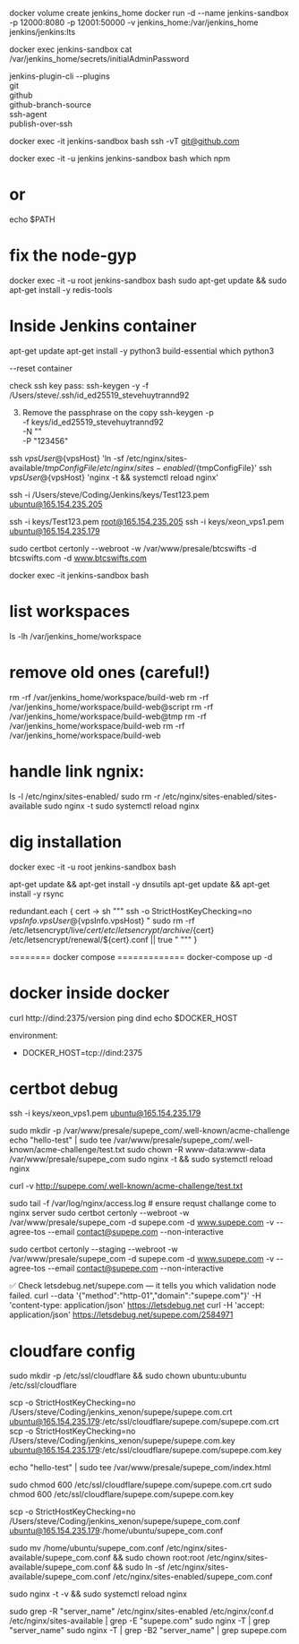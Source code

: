 docker volume create jenkins_home
docker run -d --name jenkins-sandbox -p 12000:8080 -p 12001:50000 -v jenkins_home:/var/jenkins_home jenkins/jenkins:lts

docker exec jenkins-sandbox cat /var/jenkins_home/secrets/initialAdminPassword

jenkins-plugin-cli --plugins \
    git \
    github \
    github-branch-source \
    ssh-agent \
    publish-over-ssh



docker exec -it jenkins-sandbox bash
ssh -vT git@github.com


docker exec -it  -u  jenkins jenkins-sandbox bash
which npm
# or
echo $PATH


# fix the node-gyp
docker exec -it -u root jenkins-sandbox bash
sudo apt-get update && sudo apt-get install -y redis-tools

# Inside Jenkins container
apt-get update
apt-get install -y python3 build-essential
which python3

--reset container




check ssh key pass:
ssh-keygen -y -f /Users/steve/.ssh/id_ed25519_stevehuytrannd92


3. Remove the passphrase on the copy
ssh-keygen -p \
  -f keys/id_ed25519_stevehuytrannd92 \
  -N "" \
  -P "123456"



ssh ${vpsUser}@${vpsHost} 'ln -sf /etc/nginx/sites-available/${tmpConfigFile} /etc/nginx/sites-enabled/${tmpConfigFile}'
ssh ${vpsUser}@${vpsHost} 'nginx -t && systemctl reload nginx'


ssh -i /Users/steve/Coding/Jenkins/keys/Test123.pem ubuntu@165.154.235.205

ssh -i keys/Test123.pem root@165.154.235.205
ssh -i keys/xeon_vps1.pem ubuntu@165.154.235.179



sudo certbot certonly --webroot -w /var/www/presale/btcswifts -d btcswifts.com -d www.btcswifts.com


docker exec -it jenkins-sandbox bash

# list workspaces
ls -lh /var/jenkins_home/workspace

# remove old ones (careful!)
rm -rf /var/jenkins_home/workspace/build-web
rm -rf /var/jenkins_home/workspace/build-web@script
rm -rf /var/jenkins_home/workspace/build-web@tmp
rm -rf /var/jenkins_home/workspace/build-web
rm -rf /var/jenkins_home/workspace/build-web



# handle link ngnix:
ls -l /etc/nginx/sites-enabled/
sudo rm -r /etc/nginx/sites-enabled/sites-available
sudo nginx -t
sudo systemctl reload nginx


# dig installation
docker exec -it -u root jenkins-sandbox bash

apt-get update && apt-get install -y dnsutils
apt-get update && apt-get install -y rsync


redundant.each { cert ->
    sh """
        ssh -o StrictHostKeyChecking=no ${vpsInfo.vpsUser}@${vpsInfo.vpsHost} "
            sudo rm -rf /etc/letsencrypt/live/${cert} /etc/letsencrypt/archive/${cert} /etc/letsencrypt/renewal/${cert}.conf || true
        "
    """
}


======== docker compose =============
docker-compose up -d


# docker inside docker #
curl http://dind:2375/version
ping dind
echo $DOCKER_HOST


environment:
  - DOCKER_HOST=tcp://dind:2375


# certbot debug #
ssh -i keys/xeon_vps1.pem ubuntu@165.154.235.179


sudo mkdir -p /var/www/presale/supepe_com/.well-known/acme-challenge
echo "hello-test" | sudo tee /var/www/presale/supepe_com/.well-known/acme-challenge/test.txt
sudo chown -R www-data:www-data /var/www/presale/supepe_com
sudo nginx -t && sudo systemctl reload nginx

curl -v http://supepe.com/.well-known/acme-challenge/test.txt


sudo tail -f /var/log/nginx/access.log # ensure requst challange come to nginx server
<cmd certbot >
 sudo certbot certonly --webroot -w /var/www/presale/supepe_com -d supepe.com -d www.supepe.com -v  --agree-tos   --email contact@supepe.com  --non-interactive

 sudo certbot certonly --staging  --webroot -w /var/www/presale/supepe_com -d supepe.com -d www.supepe.com -v  --agree-tos   --email contact@supepe.com  --non-interactive


 ✅ Check letsdebug.net/supepe.com — it tells you which validation node failed.
 curl --data '{"method":"http-01","domain":"supepe.com"}' -H 'content-type: application/json' https://letsdebug.net
 curl -H 'accept: application/json' https://letsdebug.net/supepe.com/2584971



 # cloudfare config #
sudo mkdir -p /etc/ssl/cloudflare && sudo chown ubuntu:ubuntu /etc/ssl/cloudflare



scp -o StrictHostKeyChecking=no  /Users/steve/Coding/jenkins_xenon/supepe/supepe.com.crt ubuntu@165.154.235.179:/etc/ssl/cloudflare/supepe.com/supepe.com.crt
scp -o StrictHostKeyChecking=no  /Users/steve/Coding/jenkins_xenon/supepe/supepe.com.key ubuntu@165.154.235.179:/etc/ssl/cloudflare/supepe.com/supepe.com.key


echo "hello-test" | sudo tee /var/www/presale/supepe_com/index.html

sudo chmod 600 /etc/ssl/cloudflare/supepe.com/supepe.com.crt
sudo chmod 600 /etc/ssl/cloudflare/supepe.com/supepe.com.key


scp -o StrictHostKeyChecking=no /Users/steve/Coding/jenkins_xenon/supepe/supepe_com.conf ubuntu@165.154.235.179:/home/ubuntu/supepe_com.conf


sudo mv /home/ubuntu/supepe_com.conf /etc/nginx/sites-available/supepe_com.conf &&
sudo chown root:root /etc/nginx/sites-available/supepe_com.conf &&
sudo ln -sf /etc/nginx/sites-available/supepe_com.conf /etc/nginx/sites-enabled/supepe_com.conf


sudo nginx -t -v &&
sudo systemctl reload nginx

sudo grep -R "server_name" /etc/nginx/sites-enabled /etc/nginx/conf.d /etc/nginx/sites-available | grep -E "supepe\.com"
sudo nginx -T | grep "server_name"
sudo nginx -T | grep -B2 "server_name" | grep supepe.com

